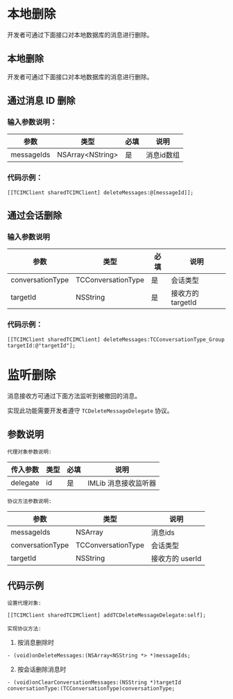 # 本地删除

开发者可通过下面接口对本地数据库的消息进行删除。

## 本地删除

开发者可通过下面接口对本地数据库的消息进行删除。

## 通过消息 ID 删除

### 输入参数说明：

| 参数 | 类型 | 必填 | 说明 |
| - | - | - | - |
| messageIds | NSArray\<NString> | 是 | 消息id数组 |

### 代码示例：

```objc
[[TCIMClient sharedTCIMClient] deleteMessages:@[messageId]];
```

## 通过会话删除

### 输入参数说明

| 参数 | 类型 | 必填 | 说明 |
| - | - | - | - |
| conversationType | TCConversationType | 是 | 会话类型 |
| targetId | NSString | 是 | 接收方的 targetId |

### 代码示例：

```objc
[[TCIMClient sharedTCIMClient] deleteMessages:TCConversationType_Group targetId:@"targetId"];
```

# 监听删除

消息接收方可通过下面方法监听到被撤回的消息。

实现此功能需要开发者遵守 `TCDeleteMessageDelegate` 协议。

## 参数说明

`代理对象参数说明:`

| 传入参数 | 类型 | 必填 | 说明 |
| - | - | - | - |
| delegate | id | 是 | IMLib 消息接收监听器 |

`协议方法参数说明:`

| 参数 | 类型 | 说明 |
| - | - | - |
| messageIds | NSArray<NSString> | 消息ids |
| conversationType | TCConversationType |会话类型 |
| targetId | NSString | 接收方的 userId |

## 代码示例

`设置代理对象:`

```objc
[[TCIMClient sharedTCIMClient] addTCDeleteMessageDelegate:self];
```

`实现协议方法:`

1. 按消息删除时

```objc
- (void)onDeleteMessages:(NSArray<NSString *> *)messageIds;
```

2. 按会话删除消息时

```objc
- (void)onClearConversationMessages:(NSString *)targetId conversationType:(TCConversationType)conversationType;
```